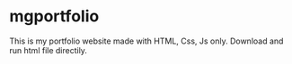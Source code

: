 # mgportfolio
This is my portfolio website made with HTML, Css, Js only.
Download and run html file directily.
